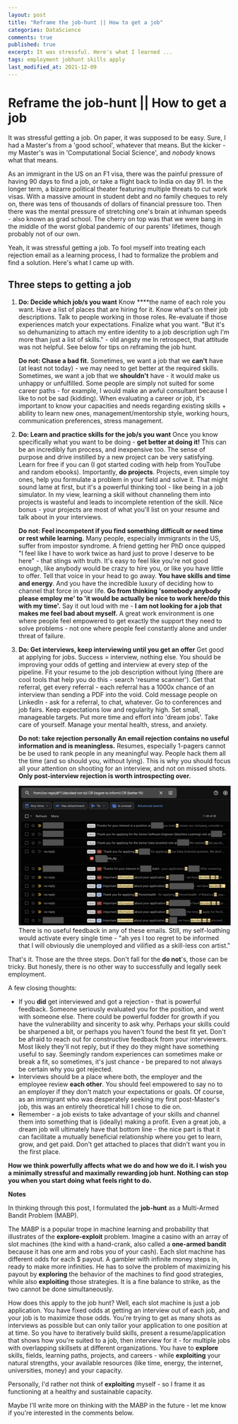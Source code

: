 ```yaml
---
layout: post
title: "Reframe the job-hunt || How to get a job"
categories: DataScience
comments: true
published: true
excerpt: It was stressful. Here's what I learned ...
tags: employment jobhunt skills apply
last_modified_at: 2021-12-09
---
```


# Reframe the job-hunt || How to get a job

It was stressful getting a job. On paper, it was supposed to be easy. Sure, I had a Master's from a 'good school', whatever that means. But the kicker - my Master's was in 'Computational Social Science', and *nobody* knows what that means.

As an immigrant in the US on an F1 visa, there was the painful pressure of having 90 days to find a job, or take a flight back to India on day 91. In the longer term, a bizarre political theater featuring multiple threats to cut work visas. With a massive amount in student debt and no family cheques to rely on, there was tens of thousands of dollars of financial pressure too. Then there was the mental pressure of stretching one's brain at inhuman speeds - also known as grad school. The cherry on top was that we were bang in the middle of the worst global pandemic of our parents' lifetimes, though probably not of our own.

Yeah, it was stressful getting a job. To fool myself into treating each rejection email as a learning process, I had to formalize the problem and find a solution. Here's what I came up with.

## Three steps to getting a job

1. **Do: Decide which job/s you want**
Know ****the name of each role you want. Have a list of places that are hiring for it. Know what's on their job descriptions. Talk to people working in those roles. Re-evaluate if those experiences match your expectations. Finalize what you want.
"But it's so dehumanizing to attach my entire identity to a job description ugh I'm more than just a list of skills." - old angsty me
In retrospect, that attitude was not helpful. See below for tips on reframing the job hunt.

    **Do not: Chase a bad fit.**
    Sometimes, we want a job that we **can't** have (at least not today) - we may need to get better at the required skills. Sometimes, we want a job that we **shouldn't** have - it would make us unhappy or unfulfilled. Some people are simply not suited for some career paths - for example, I would make an awful consultant because I like to not be sad (kidding). When evaluating a career or job, it's important to know your capacities and needs regarding existing skills + ability to learn new ones, management/mentorship style, working hours, communication preferences, stress management.

2. **Do: Learn and practice skills for the job/s you want**
Once you know specifically what you want to be doing - **get better at doing it!** This can be an incredibly fun process, and inexpensive too. The sense of purpose and drive instilled by a new project can be very satisfying. Learn for free if you can (I got started coding with help from YouTube and random ebooks). Importantly, **do projects**. Projects, even simple toy ones, help you formulate a problem in your field and solve it. That might sound lame at first, but it's a powerful thinking tool - like being in a job simulator. In my view, learning a skill without channeling them into projects is wasteful and leads to incomplete retention of the skill. Nice bonus - your projects are most of what you'll list on your resume and talk about in your interviews.

    **Do not: Feel incompetent if you find something difficult or need time or rest while learning.**
    Many people, especially immigrants in the US, suffer from impostor syndrome. A friend getting her PhD once quipped "I feel like I have to work twice as hard just to prove I deserve to be here" - that stings with truth. It's easy to feel like you're not good enough, like anybody would be crazy to hire you, or like you have little to offer. Tell that voice in your head to go away. **You have skills and time and energy**. And you have the incredible luxury of deciding how to channel that force in your life. **Go from thinking 'somebody anybody please employ me' to 'it would be actually be nice to work here/do this with my time'.**
    Say it out loud with me - **I am not looking for a job that makes me feel bad about myself.** A great work environment is one where people feel empowered to get exactly the support they need to solve problems - not one where people feel constantly alone and under threat of failure.

3. **Do: Get interviews, keep interviewing until you get an offer**
Get good at applying for jobs. Success = interview, nothing else. You should be improving your odds of getting and interview at every step of the pipeline. Fit your resume to the job description without lying (there are cool tools that help you do this - search 'resume scanner'). Get that referral, get every referral - each referral has a 1000x chance of an interview than sending a PDF into the void. Cold message people on LinkedIn - ask for a referral, to chat, whatever. Go to conferences and job fairs. Keep expectations low and regularity high. Set small, manageable targets. Put more time and effort into 'dream jobs'. Take care of yourself. Manage your mental health, stress, and anxiety.

    **Do not: take rejection personally
    An email rejection contains no useful information and is meaningless.** Resumes, especially 1-pagers cannot be be used to rank people in any meaningful way. People hack them all the time (and so should you, without lying). This is why you should focus all your attention on shooting for an interview, and not on missed shots. **Only post-interview rejection is worth introspecting over.**

    <img src="/images/2021/rejection_emails.png" alt="boilerplate recycled text in every rejection email"
    	title="Love to see 'regret to be inform you'"/>
    There is no useful feedback in any of these emails. Still, my self-loathing would activate every single time - "ah yes I too regret to be informed that I will obviously die unemployed and vilified as a skill-less con artist."

That's it. Those are the three steps. Don't fall for the **do not**'s, those can be tricky. But honesly, there is no other way to successfully and legally seek employment.

A few closing thoughts:

- If you **did** get interviewed and got a rejection - that is powerful feedback. Someone seriously evaluated you for the position, and went with someone else. There could be powerful fodder for growth if you have the vulnerability and sincerity to ask why. Perhaps your skills could be sharpened a bit, or perhaps you haven't found the best fit yet. Don't be afraid to reach out for constructive feedback from your interviewers. Most likely they'll not reply, but if they do they might have something useful to say. Seemingly random experiences can sometimes make or break a fit, so sometimes, it's just chance - be prepared to not always be certain why you got rejected.
- Interviews should be a place where both, the employer and the employee review **each other**. You should feel empowered to say no to an employer if they don't match your expectations or goals. Of course, as an immigrant who was desperately seeking my first post-Master's job, this was an entirely theoretical hill I chose to die on.
- Remember - a job exists to take advantage of your skills and channel them into something that is (ideally) making a profit. Even a great job, a dream job will ultimately have that bottom line - the nice part is that it can facilitate a mutually beneficial relationship where you get to learn, grow, and get paid. Don't get attached to places that didn't want you in the first place.

**How we think powerfully affects what we do and how we do it. I wish you a minimally stressful and maximally rewarding job hunt. Nothing can stop you when you start doing what feels right to do.**

**Notes**

In thinking through this post, I formulated the **job-hunt** as a Multi-Armed Bandit Problem (MABP).

The MABP is a popular trope in machine learning and probability that illustrates of the **explore-exploit** problem. Imagine a casino with an array of slot machines (the kind with a hand-crank, also called a **one-armed bandit** because it has one arm and robs you of your cash). Each slot machine has different odds for each $ payout. A gambler with infinite money steps in, ready to make more infinities. He has to solve the problem of maximizing his payout by **exploring** the behavior of the machines to find good strategies, while also **exploiting** those strategies. It is a fine balance to strike, as the two cannot be done simultaneously.

How does this apply to the job hunt? Well, each slot machine is just a job application. You have fixed odds at getting an interview out of each job, and your job is to maximize those odds. You're trying to get as many shots as interviews as possible but can only tailor your application to one position at at time. So you have to iteratively build skills, present a resume/application that shows how you're suited to a job, then interview for it - for multiple jobs with overlapping skillsets at different organizations. You have to **explore** skills, fields, learning paths, projects, and careers - while **exploiting** your natural strengths, your available resources (like time, energy, the internet, universities, money) and your capacity.

Personally, I'd rather not think of **exploiting** myself - so I frame it as functioning at a healthy and sustainable capacity.

Maybe I'll write more on thinking with the MABP in the future - let me know if you're interested in the comments below.
